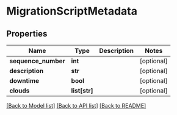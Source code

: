 # MigrationScriptMetadata

## Properties
Name | Type | Description | Notes
------------ | ------------- | ------------- | -------------
**sequence_number** | **int** |  | [optional] 
**description** | **str** |  | [optional] 
**downtime** | **bool** |  | [optional] 
**clouds** | **list[str]** |  | [optional] 

[[Back to Model list]](../README.md#documentation-for-models) [[Back to API list]](../README.md#documentation-for-api-endpoints) [[Back to README]](../README.md)

